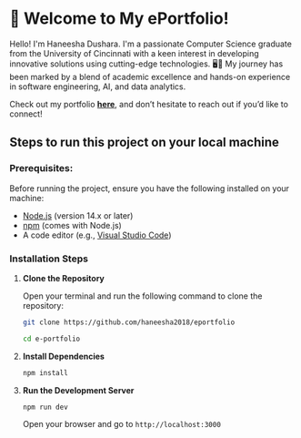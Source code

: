 # 🌟 Welcome to My ePortfolio!

Hello! I'm Haneesha Dushara. I'm a passionate Computer Science graduate from the University of Cincinnati with a keen interest in developing innovative solutions using cutting-edge technologies. 🖥️🚀 My journey has been marked by a blend of academic excellence and hands-on experience in software engineering, AI, and data analytics.


Check out my portfolio [**here**](https://haneesha2018.github.io/eportfolio/), and don’t hesitate to reach out if you’d like to connect!

## Steps to run this project on your local machine

### Prerequisites:
Before running the project, ensure you have the following installed on your machine:

- [Node.js](https://nodejs.org/) (version 14.x or later)
- [npm](https://www.npmjs.com/) (comes with Node.js)
- A code editor (e.g., [Visual Studio Code](https://code.visualstudio.com/))

### Installation Steps

1. **Clone the Repository**

   Open your terminal and run the following command to clone the repository:

   ```bash
   git clone https://github.com/haneesha2018/eportfolio

   cd e-portfolio
   ```
2. **Install Dependencies**
   ```bash
   npm install
   ```
3. **Run the Development Server**
   ```bash
   npm run dev
   ```
   Open your browser and go to ```http://localhost:3000```

